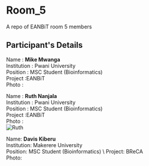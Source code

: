 # Room_5
A repo of EANBiT room 5 members

## Participant's Details

Name : **Mike Mwanga** \
Institution : Pwani University\
Position  : MSC Student (Bioinformatics)\
Project :EANBiT\
Photo : 


Name : **Ruth Nanjala** \
Institution : Pwani University\
Position  : MSC Student (Bioinformatics)\
Project :EANBiT\
Photo : \
![Ruth](https://avatars0.githubusercontent.com/u/55382239?s=60&v=4)


Name: **Davis Kiberu**\
Institution: Makerere University\
Position: MSC Student (Bioinformatics) \ 
Project: BReCA\
Photo:  
